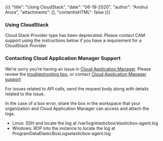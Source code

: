 {{{
"title": "Using CloudStack",
"date": "06-19-2020",
"author": "Anshul Arora",
"attachments": [],
"contentIsHTML": false
}}}


### Using CloudStack

Cloud Stack Provider type has been deprecated. Please contact CAM support using the instructions below if you have a requirement for a CloudStack Provider

### Contacting Cloud Application Manager Support

We’re sorry you’re having an issue in [Cloud Application Manager](https://www.ctl.io/cloud-application-manager/). Please review the [troubleshooting tips](../Troubleshooting/troubleshooting-tips.md), or contact [Cloud Application Manager support](mailto:incident@CenturyLink.com)

For issues related to API calls, send the request body along with details related to the issue.

In the case of a box error, share the box in the workspace that your organization and Cloud Application Manager can access and attach the logs.
* Linux: SSH and locate the log at /var/log/elasticbox/elasticbox-agent.log
* Windows: RDP into the instance to locate the log at ProgramDataElasticBoxLogselasticbox-agent.log
